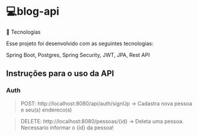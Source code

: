 # 💻blog-api

🔨 Tecnologias

Esse projeto foi desenvolvido com as seguintes tecnologias:

Spring Boot, Postgres, Spring Security, JWT, JPA, Rest API

## Instruções para o uso da API

### Auth

> POST: http://localhost:8080/api/auth/signUp -> Cadastra nova pessoa e seu(s) endereco(s)

> DELETE: http://localhost:8080/pessoas/{id} -> Deleta uma pessoa. Necessario informar o {id} da pessoa!
